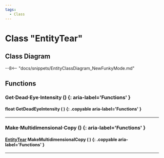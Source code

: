 ```yaml
---
tags:
  - Class
---
```

# Class "EntityTear"

## Class Diagram
--8<-- "docs/snippets/EntityClassDiagram_NewFunkyMode.md"
## Functions

### Get·Dead·Eye·Intensity () {: aria-label='Functions' }
#### float GetDeadEyeIntensity ( ) {: .copyable aria-label='Functions' }

___
### Make·Multidimensional·Copy () {: aria-label='Functions' }
#### [EntityTear](EntityTear.md) MakeMultidimensionalCopy ( ) {: .copyable aria-label='Functions' }

___